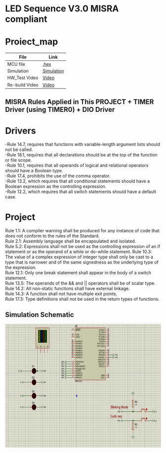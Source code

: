 # LED Sequence V3.0 MISRA compliant

# Proiect_map
| File                  | Link                                                                           
| --------------------- | ------------------------------------------------------------------------------ |
| MCU file                   | [.hex](https://github.com/ahmedatef1496/MISRA/blob/main/LED%20Sequence%20V3.0%20MISRA%20compliant/LED%20Sequence%20V3.0%20MISRA%20compliant/Debug/LED%20Sequence%20V3.0%20MISRA%20compliant.hex)  |
| Simulation                    | [Simulation](https://github.com/ahmedatef1496/MISRA/tree/main/LED%20Sequence%20V3.0%20MISRA%20compliant/LED%20Sequence%20V3.0%20MISRA%20compliant/sim) |
| HW_Test Video                 | [Video](https://youtu.be/LorM2qhaJbI)|
| Re-build Video                 | [Video](https://github.com/ahmedatef1496/MISRA/blob/main/LED%20Sequence%20V3.0%20MISRA%20compliant/LED%20Sequence%20V3.0%20MISRA%20compliant/video.mp4)|



## MISRA Rules Applied in This PROJECT + TIMER Driver (using TIMER0) + DIO Driver

 # Drivers
-Rule 14.7, requires that functions with variable-length argument lists should not be called.<br>
-Rule 18.1, requires that all declarations should be at the top of the function or file scope.<br>
-Rule 10.1, requires that all operands of logical and relational operators should have a Boolean type.<br>
-Rule 17.4, prohibits the use of the comma operator.<br>
-Rule 13.2, which requires that all conditional statements should have a Boolean expression as the controlling expression.<br>
-Rule 12.2, which requires that all switch statements should have a default case.

# Project
Rule 1.1: A compiler warning shall be produced for any instance of code that does not conform to the rules of the Standard.<br>
Rule 2.1: Assembly language shall be encapsulated and isolated.<br>
Rule 5.2: Expressions shall not be used as the controlling expression of an if statement or as the operand of a while or do-while statement.
Rule 10.3: The value of a complex expression of integer type shall only be cast to a type that is narrower and of the same signedness as the underlying type of the expression.<br>
Rule 12.1: Only one break statement shall appear in the body of a switch statement.<br>
Rule 13.5: The operands of the && and || operators shall be of scalar type.<br>
Rule 14.2: All non-static functions shall have external linkage.<br>
Rule 14.3: A function shall not have multiple exit points.<br>
Rule 17.3: Type definitions shall not be used in the return types of functions.<br>



## Simulation Schematic

<p align="center">
  <img width="800" height="400" src="https://github.com/ahmedatef1496/MISRA/blob/main/LED%20Sequence%20V3.0%20MISRA%20compliant/LED%20Sequence%20V3.0%20MISRA%20compliant/sim/sim.PNG">
</p>

